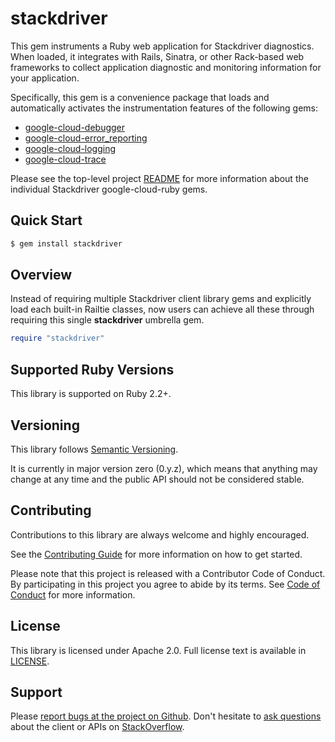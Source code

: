 # stackdriver

This gem instruments a Ruby web application for Stackdriver diagnostics. When loaded, it integrates with Rails, Sinatra, or other Rack-based web frameworks to collect application diagnostic and monitoring information for your application.

Specifically, this gem is a convenience package that loads and automatically activates the instrumentation features of the following gems:
- [google-cloud-debugger](../google-cloud-debugger)
- [google-cloud-error_reporting](../google-cloud-error_reporting)
- [google-cloud-logging](../google-cloud-logging)
- [google-cloud-trace](../google-cloud-trace)

Please see the top-level project [README](../README.md) for more information about the individual Stackdriver google-cloud-ruby gems.

## Quick Start

```sh
$ gem install stackdriver
```

## Overview
Instead of requiring multiple Stackdriver client library gems and explicitly load each built-in Railtie classes, now users can achieve all these through requiring this single **stackdriver** umbrella gem.
```ruby
require "stackdriver"
```

## Supported Ruby Versions

This library is supported on Ruby 2.2+.

## Versioning

This library follows [Semantic Versioning](http://semver.org/).

It is currently in major version zero (0.y.z), which means that anything may change at any time and the public API should not be considered stable.

## Contributing

Contributions to this library are always welcome and highly encouraged.

See the [Contributing Guide](https://googlecloudplatform.github.io/stackdriver-ruby/#/docs/guides/contributing) for more information on how to get started.

Please note that this project is released with a Contributor Code of Conduct. By participating in this project you agree to abide by its terms. See [Code of Conduct](../CODE_OF_CONDUCT.md) for more information.

## License

This library is licensed under Apache 2.0. Full license text is available in [LICENSE](LICENSE).

## Support

Please [report bugs at the project on Github](https://github.com/GoogleCloudPlatform/google-cloud-ruby/issues).
Don't hesitate to [ask questions](http://stackoverflow.com/questions/tagged/google-cloud-ruby) about the client or APIs on [StackOverflow](http://stackoverflow.com).
